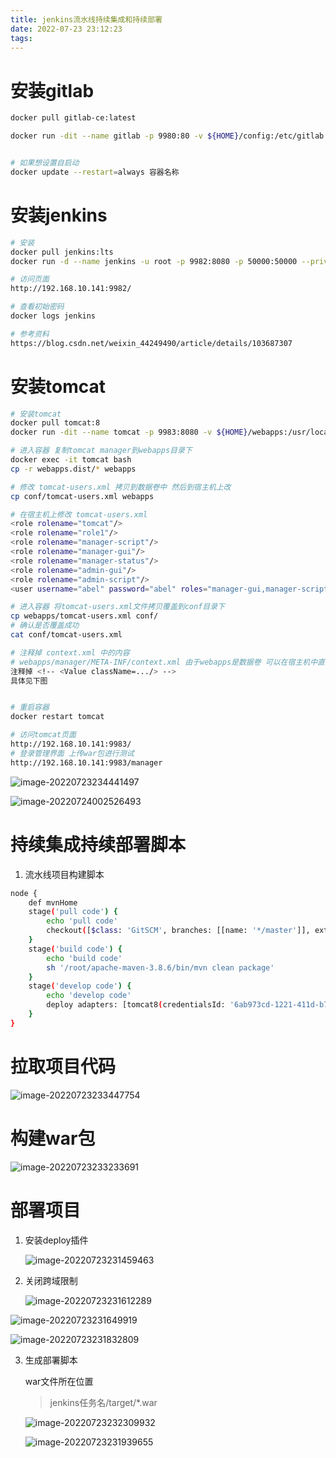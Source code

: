 ```yaml
---
title: jenkins流水线持续集成和持续部署
date: 2022-07-23 23:12:23
tags:
---
```






# 安装gitlab

```bash
docker pull gitlab-ce:latest

docker run -dit --name gitlab -p 9980:80 -v ${HOME}/config:/etc/gitlab -v ${HOME}/logs:/var/log/gitlab -v ${HOME}/data:/var/opt/gitlab gitlab-ce:latest


# 如果想设置自启动
docker update --restart=always 容器名称
```

# 安装jenkins

```bash
# 安装
docker pull jenkins:lts
docker run -d --name jenkins -u root -p 9982:8080 -p 50000:50000 --privileged=true  -v ${HOME}/jenkins_home:/var/jenkins_home -v /var/run/docker.sock:/var/run/docker.sock jenkins:lts

# 访问页面
http://192.168.10.141:9982/

# 查看初始密码
docker logs jenkins

# 参考资料
https://blog.csdn.net/weixin_44249490/article/details/103687307
```

# 安装tomcat

```bash
# 安装tomcat
docker pull tomcat:8
docker run -dit --name tomcat -p 9983:8080 -v ${HOME}/webapps:/usr/local/tomcat/webapps  tomcat:8

# 进入容器 复制tomcat manager到webapps目录下
docker exec -it tomcat bash
cp -r webapps.dist/* webapps

# 修改 tomcat-users.xml 拷贝到数据卷中 然后到宿主机上改
cp conf/tomcat-users.xml webapps

# 在宿主机上修改 tomcat-users.xml
<role rolename="tomcat"/>
<role rolename="role1"/>
<role rolename="manager-script"/>
<role rolename="manager-gui"/>
<role rolename="manager-status"/>
<role rolename="admin-gui"/>
<role rolename="admin-script"/>
<user username="abel" password="abel" roles="manager-gui,manager-script,tomcat,admin-gui,admin-script"/>

# 进入容器 将tomcat-users.xml文件拷贝覆盖到conf目录下
cp webapps/tomcat-users.xml conf/
# 确认是否覆盖成功
cat conf/tomcat-users.xml

# 注释掉 context.xml 中的内容
# webapps/manager/META-INF/context.xml 由于webapps是数据卷 可以在宿主机中直接修改
注释掉 <!-- <Value className=.../> -->
具体见下图


# 重启容器
docker restart tomcat

# 访问tomcat页面
http://192.168.10.141:9983/
# 登录管理界面 上传war包进行测试
http://192.168.10.141:9983/manager
```

![image-20220723234441497](jenkins流水线持续集成和持续部署/image-20220723234441497.png)

![image-20220724002526493](jenkins流水线持续集成和持续部署/image-20220724002526493.png)

# 持续集成持续部署脚本

1. 流水线项目构建脚本

```bash
node {
    def mvnHome
    stage('pull code') { 
        echo 'pull code'
        checkout([$class: 'GitSCM', branches: [[name: '*/master']], extensions: [], userRemoteConfigs: [[credentialsId: '58198a85-ab8e-45d5-85ec-d39203edcd48', url: 'http://192.168.10.141:9980/cyj/tp06.git']]])
    }
    stage('build code') {
        echo 'build code'
        sh '/root/apache-maven-3.8.6/bin/mvn clean package'
    }
    stage('develop code') {
        echo 'develop code'
        deploy adapters: [tomcat8(credentialsId: '6ab973cd-1221-411d-b722-d9857ec74886', path: '', url: 'http://192.168.10.141:9983/')], contextPath: '/myproj', war: 'target/*.war'
    }
}
```

# 拉取项目代码

![image-20220723233447754](jenkins流水线持续集成和持续部署/image-20220723233447754.png)

# 构建war包

![image-20220723233233691](jenkins流水线持续集成和持续部署/image-20220723233233691.png)

# 部署项目

1. 安装deploy插件

   ![image-20220723231459463](jenkins流水线持续集成和持续部署/image-20220723231459463.png)

2. 关闭跨域限制

   ![image-20220723231612289](jenkins流水线持续集成和持续部署/image-20220723231612289.png)

![image-20220723231649919](jenkins流水线持续集成和持续部署/image-20220723231649919.png)

![image-20220723231832809](jenkins流水线持续集成和持续部署/image-20220723231832809.png)

3. 生成部署脚本

   war文件所在位置

   > jenkins任务名/target/*.war

   ![image-20220723232309932](jenkins流水线持续集成和持续部署/image-20220723232309932.png)

   ![image-20220723231939655](jenkins流水线持续集成和持续部署/image-20220723231939655.png)
